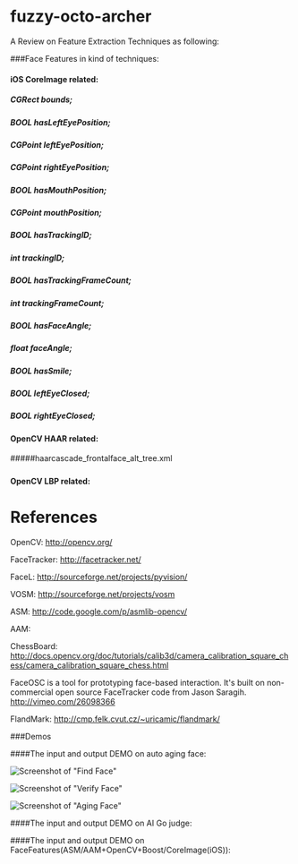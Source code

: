 fuzzy-octo-archer
=================

A Review on Feature Extraction Techniques as following:

###Face Features in kind of techniques:

#### iOS CoreImage related:

##### CGRect bounds;
##### BOOL hasLeftEyePosition;
##### CGPoint leftEyePosition;
##### CGPoint rightEyePosition;
##### BOOL hasMouthPosition;
##### CGPoint mouthPosition;
##### BOOL hasTrackingID;
##### int trackingID;
##### BOOL hasTrackingFrameCount;
##### int trackingFrameCount;
##### BOOL hasFaceAngle;
##### float faceAngle;
##### BOOL hasSmile;
##### BOOL leftEyeClosed;
##### BOOL rightEyeClosed;

#### OpenCV HAAR related:

#####haarcascade_frontalface_alt_tree.xml
#####

#### OpenCV LBP related:




References
=================

OpenCV: http://opencv.org/

FaceTracker: http://facetracker.net/

FaceL: http://sourceforge.net/projects/pyvision/

VOSM: http://sourceforge.net/projects/vosm

ASM: http://code.google.com/p/asmlib-opencv/

AAM: 

ChessBoard: http://docs.opencv.org/doc/tutorials/calib3d/camera_calibration_square_chess/camera_calibration_square_chess.html

FaceOSC is a tool for prototyping face-based interaction. It's built on non-commercial open source FaceTracker code from Jason Saragih. http://vimeo.com/26098366

FlandMark: http://cmp.felk.cvut.cz/~uricamic/flandmark/ 

###Demos

####The input and output DEMO on auto aging face:

![Screenshot of "Find Face"](https://raw.githubusercontent.com/yangboz/fuzzy-octo-archer/master/snapshots/DEMO_Find_face.png)

![Screenshot of "Verify Face"](https://raw.githubusercontent.com/yangboz/fuzzy-octo-archer/master/snapshots/DEMO_vFace.png)

![Screenshot of "Aging Face"](https://raw.githubusercontent.com/yangboz/fuzzy-octo-archer/master/snapshots/DEMO_FaceAging.png)

####The input and output DEMO on AI Go judge:

####The input and output DEMO on FaceFeatures(ASM/AAM+OpenCV+Boost/CoreImage(iOS)):
